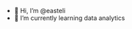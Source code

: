 - 👋 Hi, I’m @easteli
- 🌱 I’m currently learning data analytics

<!---
easteli/easteli is a ✨ special ✨ repository because its `README.md` (this file) appears on your GitHub profile.
You can click the Preview link to take a look at your changes.
--->
